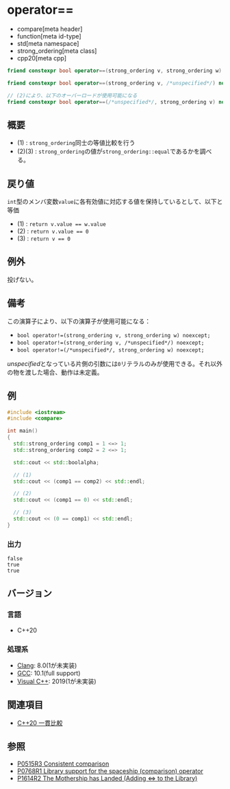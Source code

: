 # operator==

* compare[meta header]
* function[meta id-type]
* std[meta namespace]
* strong_ordering[meta class]
* cpp20[meta cpp]

```cpp
friend constexpr bool operator==(strong_ordering v, strong_ordering w) noexcept = default; // (1)

friend constexpr bool operator==(strong_ordering v, /*unspecified*/) noexcept;   // (2)

// (2)により、以下のオーバーロードが使用可能になる
friend constexpr bool operator==(/*unspecified*/, strong_ordering v) noexcept;   // (3)
```

## 概要

- (1) : `strong_ordering`同士の等値比較を行う
- (2)(3) : `strong_ordering`の値が`strong_ordering::equal`であるかを調べる。

## 戻り値

`int`型のメンバ変数`value`に各有効値に対応する値を保持しているとして、以下と等価

- (1) : `return v.value == w.value` 
- (2) : `return v.value == 0` 
- (3) : `return v == 0` 

## 例外
投げない。

## 備考
この演算子により、以下の演算子が使用可能になる：

  - `bool operator!=(strong_ordering v, strong_ordering w) noexcept;`
  - `bool operator!=(strong_ordering v, /*unspecified*/) noexcept;`
  - `bool operator!=(/*unspecified*/, strong_ordering w) noexcept;`

*unspecified*となっている片側の引数には`0`リテラルのみが使用できる。それ以外の物を渡した場合、動作は未定義。

## 例
```cpp example
#include <iostream>
#include <compare>

int main()
{
  std::strong_ordering comp1 = 1 <=> 1;
  std::strong_ordering comp2 = 2 <=> 1;

  std::cout << std::boolalpha;

  // (1)
  std::cout << (comp1 == comp2) << std::endl;

  // (2) 
  std::cout << (comp1 == 0) << std::endl;

  // (3)
  std::cout << (0 == comp1) << std::endl;
}
```

### 出力
```
false
true
true
```

## バージョン
### 言語
- C++20

### 処理系
- [Clang](/implementation.md#clang): 8.0(1が未実装)
- [GCC](/implementation.md#gcc): 10.1(full support)
- [Visual C++](/implementation.md#visual_cpp): 2019(1が未実装)

## 関連項目

- [C++20 一貫比較](/lang/cpp20/consistent_comparison.md)


## 参照

- [P0515R3 Consistent comparison](http://wg21.link/p0515)
- [P0768R1 Library support for the spaceship (comparison) operator](http://wg21.link/p0768)
- [P1614R2 The Mothership has Landed (Adding <=> to the Library)](http://wg21.link/p1614)